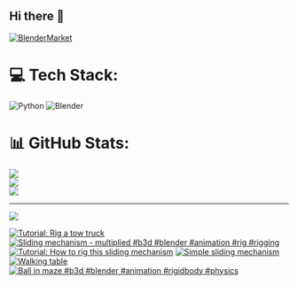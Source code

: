 ## Hi there 👋

<!--
**luckychris/luckychris** is a ✨ _special_ ✨ repository because its `README.md` (this file) appears on your GitHub profile.

Here are some ideas to get you started:

- 🔭 I’m currently working on ...
- 🌱 I’m currently learning ...
- 👯 I’m looking to collaborate on ...
- 🤔 I’m looking for help with ...
- 💬 Ask me about ...
- 📫 How to reach me: https://www.instagram.com/blender.fun/
- 😄 Pronouns: ...
- ⚡ Fun fact: ...
-->


[![BlenderMarket](https://assets.superhivemarket.com/site_assets/blendermarketlogo.png)](https://blendermarket.com/creators/blenderfun)

# 💻 Tech Stack:
![Python](https://img.shields.io/badge/python-3670A0?style=for-the-badge&logo=python&logoColor=ffdd54) ![Blender](https://img.shields.io/badge/blender-%23F5792A.svg?style=for-the-badge&logo=blender&logoColor=white)
# 📊 GitHub Stats:
![](https://github-readme-stats.vercel.app/api?username=luckychris&theme=great-gatsby&hide_border=false&include_all_commits=false&count_private=false)<br/>
![](https://github-readme-streak-stats.herokuapp.com/?user=luckychris&theme=great-gatsby&hide_border=false)<br/>
![](https://github-readme-stats.vercel.app/api/top-langs/?username=luckychris&theme=great-gatsby&hide_border=false&include_all_commits=false&count_private=false&layout=compact)

---
[![](https://visitcount.itsvg.in/api?id=luckychris&icon=0&color=0)](https://visitcount.itsvg.in)

<!-- Proudly created with GPRM ( https://gprm.itsvg.in ) -->

<!-- BEGIN YOUTUBE-CARDS -->
[![Tutorial: Rig a tow truck](https://ytcards.demolab.com/?id=ZppuO58odG4&title=Tutorial%3A+Rig+a+tow+truck&lang=en&timestamp=1741452849&background_color=%230d1117&title_color=%23ffffff&stats_color=%23dedede&max_title_lines=1&width=250&border_radius=5 "Tutorial: Rig a tow truck")](https://www.youtube.com/watch?v=ZppuO58odG4)
[![Sliding mechanism - multiplied #b3d #blender #animation #rig #rigging](https://ytcards.demolab.com/?id=LxEtrUEspp8&title=Sliding+mechanism+-+multiplied+%23b3d+%23blender+%23animation+%23rig+%23rigging&lang=en&timestamp=1741166366&background_color=%230d1117&title_color=%23ffffff&stats_color=%23dedede&max_title_lines=1&width=250&border_radius=5 "Sliding mechanism - multiplied #b3d #blender #animation #rig #rigging")](https://www.youtube.com/watch?v=LxEtrUEspp8)
[![Tutorial: How to rig this sliding mechanism](https://ytcards.demolab.com/?id=8qanxcGEp0Q&title=Tutorial%3A+How+to+rig+this+sliding+mechanism&lang=en&timestamp=1741102893&background_color=%230d1117&title_color=%23ffffff&stats_color=%23dedede&max_title_lines=1&width=250&border_radius=5 "Tutorial: How to rig this sliding mechanism")](https://www.youtube.com/watch?v=8qanxcGEp0Q)
[![Simple sliding mechanism](https://ytcards.demolab.com/?id=DpxwOHweT1Q&title=Simple+sliding+mechanism&lang=en&timestamp=1741096613&background_color=%230d1117&title_color=%23ffffff&stats_color=%23dedede&max_title_lines=1&width=250&border_radius=5 "Simple sliding mechanism")](https://www.youtube.com/watch?v=DpxwOHweT1Q)
[![Walking table](https://ytcards.demolab.com/?id=uLLW07Mpc4k&title=Walking+table&lang=en&timestamp=1740941722&background_color=%230d1117&title_color=%23ffffff&stats_color=%23dedede&max_title_lines=1&width=250&border_radius=5 "Walking table")](https://www.youtube.com/watch?v=uLLW07Mpc4k)
[![Ball in maze #b3d #blender #animation #rigidbody #physics](https://ytcards.demolab.com/?id=E0Yz9xZs6B4&title=Ball+in+maze+%23b3d+%23blender+%23animation+%23rigidbody+%23physics&lang=en&timestamp=1740494982&background_color=%230d1117&title_color=%23ffffff&stats_color=%23dedede&max_title_lines=1&width=250&border_radius=5 "Ball in maze #b3d #blender #animation #rigidbody #physics")](https://www.youtube.com/watch?v=E0Yz9xZs6B4)
<!-- END YOUTUBE-CARDS -->

